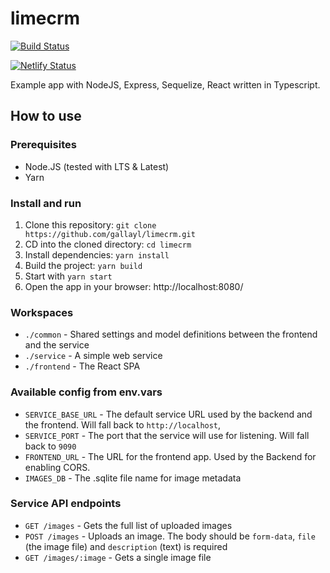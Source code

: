 # limecrm

[![Build Status](https://dev.azure.com/furystack/FuryStack/_apis/build/status/gallayl.limecrm?branchName=master)](https://dev.azure.com/furystack/FuryStack/_build/latest?definitionId=7&branchName=master)

[![Netlify Status](https://api.netlify.com/api/v1/badges/ba03c2d7-a39d-44ca-ae3f-33dd8d831ddc/deploy-status)](https://app.netlify.com/sites/silly-jennings-cc294f/deploys)

Example app with NodeJS, Express, Sequelize, React written in Typescript.

## How to use

### Prerequisites

- Node.JS (tested with LTS & Latest)
- Yarn

### Install and run

1. Clone this repository: `git clone https://github.com/gallayl/limecrm.git`
1. CD into the cloned directory: `cd limecrm`
1. Install dependencies: `yarn install`
1. Build the project: `yarn build`
1. Start with `yarn start`
1. Open the app in your browser: http://localhost:8080/

### Workspaces

- `./common` - Shared settings and model definitions between the frontend and the service
- `./service` - A simple web service
- `./frontend` - The React SPA

### Available config from env.vars

- `SERVICE_BASE_URL` - The default service URL used by the backend and the frontend. Will fall back to `http://localhost`,
- `SERVICE_PORT` - The port that the service will use for listening. Will fall back to `9090`
- `FRONTEND_URL` - The URL for the frontend app. Used by the Backend for enabling CORS.
- `IMAGES_DB` - The .sqlite file name for image metadata

### Service API endpoints

- `GET /images` - Gets the full list of uploaded images
- `POST /images` - Uploads an image. The body should be `form-data`, `file` (the image file) and `description` (text) is required
- `GET /images/:image` - Gets a single image file
